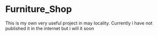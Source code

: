 # Furniture_Shop
This is my own very useful project in may locality. Currently i have not published it in the internet but i will it soon

